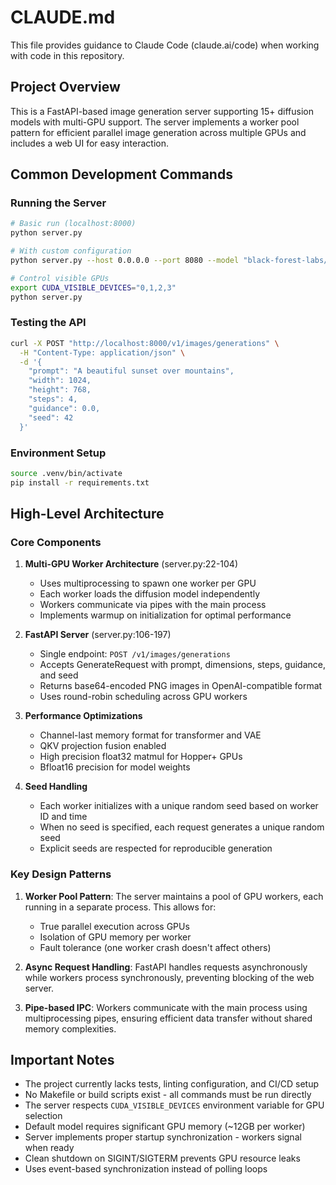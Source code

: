 # CLAUDE.md

This file provides guidance to Claude Code (claude.ai/code) when working with code in this repository.

## Project Overview

This is a FastAPI-based image generation server supporting 15+ diffusion models with multi-GPU support. The server implements a worker pool pattern for efficient parallel image generation across multiple GPUs and includes a web UI for easy interaction.

## Common Development Commands

### Running the Server
```bash
# Basic run (localhost:8000)
python server.py

# With custom configuration
python server.py --host 0.0.0.0 --port 8080 --model "black-forest-labs/FLUX.1-schnell" --num-gpus 4

# Control visible GPUs
export CUDA_VISIBLE_DEVICES="0,1,2,3"
python server.py
```

### Testing the API
```bash
curl -X POST "http://localhost:8000/v1/images/generations" \
  -H "Content-Type: application/json" \
  -d '{
    "prompt": "A beautiful sunset over mountains",
    "width": 1024,
    "height": 768,
    "steps": 4,
    "guidance": 0.0,
    "seed": 42
  }'
```

### Environment Setup
```bash
source .venv/bin/activate
pip install -r requirements.txt
```

## High-Level Architecture

### Core Components

1. **Multi-GPU Worker Architecture** (server.py:22-104)
   - Uses multiprocessing to spawn one worker per GPU
   - Each worker loads the diffusion model independently
   - Workers communicate via pipes with the main process
   - Implements warmup on initialization for optimal performance

2. **FastAPI Server** (server.py:106-197)
   - Single endpoint: `POST /v1/images/generations`
   - Accepts GenerateRequest with prompt, dimensions, steps, guidance, and seed
   - Returns base64-encoded PNG images in OpenAI-compatible format
   - Uses round-robin scheduling across GPU workers

3. **Performance Optimizations**
   - Channel-last memory format for transformer and VAE
   - QKV projection fusion enabled
   - High precision float32 matmul for Hopper+ GPUs
   - Bfloat16 precision for model weights

4. **Seed Handling**
   - Each worker initializes with a unique random seed based on worker ID and time
   - When no seed is specified, each request generates a unique random seed
   - Explicit seeds are respected for reproducible generation

### Key Design Patterns

1. **Worker Pool Pattern**: The server maintains a pool of GPU workers, each running in a separate process. This allows for:
   - True parallel execution across GPUs
   - Isolation of GPU memory per worker
   - Fault tolerance (one worker crash doesn't affect others)

2. **Async Request Handling**: FastAPI handles requests asynchronously while workers process synchronously, preventing blocking of the web server.

3. **Pipe-based IPC**: Workers communicate with the main process using multiprocessing pipes, ensuring efficient data transfer without shared memory complexities.

## Important Notes

- The project currently lacks tests, linting configuration, and CI/CD setup
- No Makefile or build scripts exist - all commands must be run directly
- The server respects `CUDA_VISIBLE_DEVICES` environment variable for GPU selection
- Default model requires significant GPU memory (~12GB per worker)
- Server implements proper startup synchronization - workers signal when ready
- Clean shutdown on SIGINT/SIGTERM prevents GPU resource leaks
- Uses event-based synchronization instead of polling loops